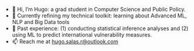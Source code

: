 - 👋 Hi, I’m Hugo: a grad student in Computer Science and Public Policy.
- 🌱 Currently refining my technical toolkit: learning about Advanced ML, NLP and Big Data tools
- :palm_tree: Past experience: (1) conducting statistical inference analyses and (2) using ML to predict international vulnerability measures.
- 📫 Reach me at hugo.salas.r@outlook.com

<!---
hugosalasr7/hugosalasr7 is a ✨ special ✨ repository because its `README.md` (this file) appears on your GitHub profile.
You can click the Preview link to take a look at your changes.
--->
